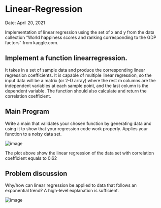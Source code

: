 # Linear-Regression
Date: April 20, 2021

Implementation of linear regression using the set of x and y from the data collection “World happiness scores and ranking corresponding to the GDP factors” from kaggle.com. 

## Implement a function linearregression.  
It takes in a set of sample data and produce the corresponding linear regression coefficients. It is capable of multiple linear regression, so the input data will be a matrix (or 2-D array) where the rest m columns are the independent variables at each sample point, and the last column is the dependent variable. The function should also calculate and return the correlation coefficient. 

## Main Program
Write a main that validates your chosen function by generating data and using it to show that your regression code work properly. Applies your function to a noisy data set. 

![image](https://user-images.githubusercontent.com/73355680/120700120-deea1580-c476-11eb-8c28-3669c9368283.png)

The plot above show the linear regression of the data set with correlation coefficient equals to 0.62

## Problem discussion 
Why/how can linear regression be applied to data that follows an exponential trend? A high-level explanation is sufficient.

![image](https://user-images.githubusercontent.com/73355680/120700713-997a1800-c477-11eb-940d-3492db516caf.png)
